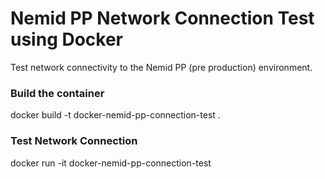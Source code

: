 
# Nemid PP Network Connection Test using Docker

Test network connectivity to the Nemid PP (pre production) environment.

### Build the container
docker build -t docker-nemid-pp-connection-test .

### Test Network Connection
docker run -it docker-nemid-pp-connection-test

